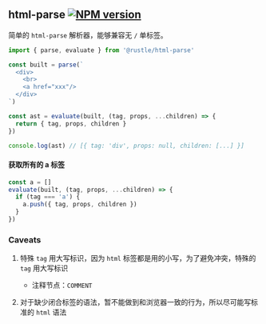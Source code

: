 ## html-parse [![NPM version][npm-image]][npm-url]
[npm-image]: https://img.shields.io/npm/v/@rustle/html-parse.svg?style=flat-square
[npm-url]: https://www.npmjs.com/package/@rustle/html-parse

简单的 `html-parse` 解析器，能够兼容无 `/` 单标签。
```js
import { parse, evaluate } from '@rustle/html-parse'

const built = parse(`
  <div>
    <br>
    <a href="xxx"/>
  </div>
`)

const ast = evaluate(built, (tag, props, ...children) => {
  return { tag, props, children }
})

console.log(ast) // [{ tag: 'div', props: null, children: [...] }]
```

#### 获取所有的 a 标签
```js
const a = []
evaluate(built, (tag, props, ...children) => {
  if (tag === 'a') {
    a.push({ tag, props, children })
  }
})
```

### Caveats
1. 特殊 `tag` 用大写标识，因为 `html` 标签都是用的小写，为了避免冲突，特殊的 `tag` 用大写标识
    + 注释节点：`COMMENT`

2. 对于缺少闭合标签的语法，暂不能做到和浏览器一致的行为，所以尽可能写标准的 `html` 语法